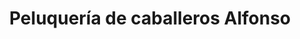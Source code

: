 ---
title: "Peluquería de caballeros Alfonso"
url: /montalban-de-cordoba/peluqueria-de-caballeros-alfonso/
shop: peluquería
---